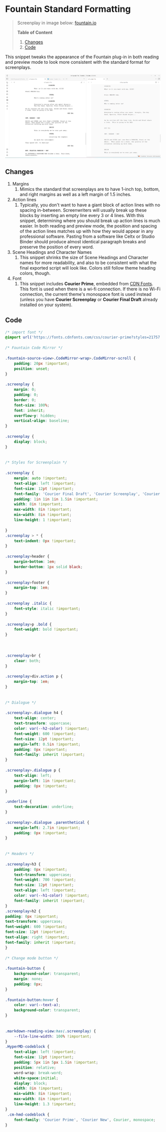 # Fountain Standard Formatting
> Screenplay in image below: [fountain.io](https://fountain.io/syntax#section-example)
> 
> **Table of Content**
>1. [Changes](https://github.com/Bluemoondragon07/Obsidian-amazing-snippets/edit/main/Fun%20Mini%20Snippets/Fountain%20(Screenplay)%20Standard%20Formatting.md#changes)
>2. [Code](https://github.com/Bluemoondragon07/Obsidian-amazing-snippets/edit/main/Fun%20Mini%20Snippets/Fountain%20(Screenplay)%20Standard%20Formatting.md#code)


This snippet tweaks the appearance of the Fountain plug-in in both reading and preview mode to look more consistent with the standard format for screenplays.

![](https://github.com/Bluemoondragon07/Obsidian-amazing-snippets/blob/main/Screenshots/fountain.png)



## Changes

1. Margins
    1. Mimics the standard that screenplays are to have 1-inch top, bottom, and right margins as well as a left margin of 1.5 inches.
2. Action lines
    1. Typically, you don't want to have a giant block of action lines with no spacing in-between. Screenwriters will usually break up these blocks by inserting an empty line every 3 or 4 lines. With this snippet, determining where you should break up action lines is much easier. In both reading and preview mode, the position and spacing of the action lines matches up with how they would appear in any professional software. Pasting from a software like Celtx or Studio Binder should produce almost identical paragraph breaks and preserve the position of every word.
2. Scene Headings and Character Names
    1. This snippet shrinks the size of Scene Headings and Character names for more readability, and also to be consistent with what the final exported script will look like. Colors still follow theme heading colors, though.
4. Font
     1. This snippet includes **Courier Prime**, embedded from [CDN Fonts](https://www.cdnfonts.com/courier-prime.font). This font is used when there is a wi-fi connection. If there is no Wi-Fi connection, the current theme's monospace font is used instead (unless you have **Courier Screenplay** or **Courier Final Draft** already installed on your system).

## Code

```css
/* import font */
@import url('https://fonts.cdnfonts.com/css/courier-prime?styles=21757');

/* Fountain Code Mirror */

.fountain-source-view>.CodeMirror-wrap>.CodeMirror-scroll {
    padding: 20px !important;
    position: unset;
}

.screenplay {
    margin: 0;
    padding: 0;
    border: 0;
    font-size: 100%;
    font: inherit;
    overflow-y: hidden;
    vertical-align: baseline;
}

.screenplay {
    display: block;
}


/* Styles for Screenplain */

.screenplay {
    margin: auto !important;
    text-align: left !important;
    font-size: 12pt !important;
    font-family: 'Courier Final Draft', 'Courier Screenplay', 'Courier Prime', var(--font-monospace), Courier;
    padding: 1in 1in 1in 1.5in !important;
    width: 8in !important;
    max-width: 8in !important;
    min-width: 8in !important;
    line-height: 1 !important;

}
.screenplay > * {
    text-indent: 0px !important;
}

.screenplay>header {
    margin-bottom: 1em;
    border-bottom: 1px solid black;
}

.screenplay>footer {
    margin-top: 1em;
}

.screenplay .italic {
    font-style: italic !important;
}

.screenplay>p .bold {
    font-weight: bold !important;
}



.screenplay>br {
    clear: both;
}

.screenplay>div.action p {
    margin-top: 1em;
}


/* Dialogue */

.screenplay>.dialogue h4 {
    text-align: center;
    text-transform: uppercase;
    color: var(--h2-color) !important;
    font-weight: 600 !important;
    font-size: 12pt !important;
    margin-left: 0.5in !important;
    padding: 0px !important;
    font-family: inherit !important;
}

.screenplay>.dialogue p {
    text-align: left;
    margin-left: 1in !important;
    padding: 0px !important;
}

.underline {
    text-decoration: underline;
}

.screenplay>.dialogue .parenthetical {
    margin-left: 2.7in !important;
    padding: 0px !important;
}


/* Headers */

.screenplay>h3 {
    padding: 0px !important;
    text-transform: uppercase;
    font-weight: 700 !important;
    font-size: 12pt !important;
    text-align: left !important;
    color: var(--h1-color) !important;
    font-family: inherit !important;
}
.screenplay>h2 {
padding: 0px !important;
text-transform: uppercase;
font-weight: 600 !important;
font-size: 12pt !important;
text-align: right !important;
font-family: inherit !important;
}

/* Change mode button */

.fountain-button {
    background-color: transparent;
    margin: none;
    padding: 0px;
}

.fountain-button:hover {
    color: var(--text-a);
    background-color: transparent;
}


.markdown-reading-view:has(.screenplay) {
    --file-line-width: 100% !important;
}
.HyperMD-codeblock {
    text-align: left !important;
    font-size: 12pt !important;
    padding: 5px 1in 5px 1.5in !important;
    position: relative;
    word-wrap: break-word;
    white-space:initial;
    display: block;
    width: 8in !important;
    min-width: 8in !important;
    max-width: 8in !important;
    line-height: 1.3 !important;
}
 .cm-hmd-codeblock {
    font-family: 'Courier Prime', 'Courier New', Courier, monospace;
}
```
